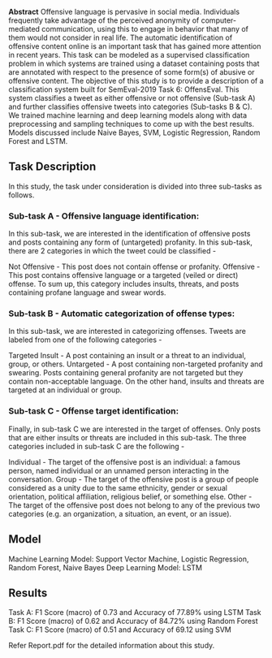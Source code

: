 **Abstract** 
Offensive language is pervasive in social media. Individuals frequently take advantage of the perceived anonymity of computer-mediated communication, using this to engage in behavior that many of them would not consider in real life. The automatic identification of offensive content online is an important task that has gained more attention in recent years. This task can be modeled as a supervised classification problem in which systems are trained using a dataset containing posts that are annotated with respect to the presence of some form(s) of abusive or offensive content. The objective of this study is to provide a description of a classification system built for SemEval-2019 Task 6: OffensEval. This system classifies a tweet as either offensive or not offensive (Sub-task A) and further classifies offensive tweets into categories (Sub-tasks B \& C). We trained machine learning and deep learning models along with data preprocessing and sampling techniques to come up with the best results. Models discussed include Naive Bayes, SVM, Logistic Regression, Random Forest and LSTM.


## Task Description

In this study, the task under consideration is divided into three sub-tasks as follows.

### Sub-task A - Offensive language identification:

In this sub-task, we are interested in the identification of offensive posts and posts containing any form of (untargeted) profanity. In this sub-task, there are 2 categories in which the tweet could be classified -

Not Offensive - This post does not contain offense or profanity.
Offensive - This post contains offensive language or a targeted (veiled or direct) offense. To sum up, this category includes insults, threats, and posts containing profane language and swear words.

### Sub-task B - Automatic categorization of offense types:

In this sub-task, we are interested in categorizing
offenses. Tweets are labeled from one of the
following categories -

Targeted Insult - A post containing an insult or a threat to an individual, group, or others.
Untargeted - A post containing non-targeted profanity and swearing. Posts containing general profanity are not targeted but they contain non-acceptable language. On the other hand, insults and threats are targeted at an individual or group.

### Sub-task C - Offense target identification:
Finally, in sub-task C we are interested in the target of offenses. Only posts that are either insults or threats are included in this sub-task. The three categories included in sub-task C are the following - 

Individual - The target of the offensive post is an individual: a famous person, named individual or an unnamed person interacting in the conversation.
Group - The target of the offensive post is a group of people considered as a unity due to the same ethnicity, gender or sexual orientation, political affiliation, religious belief, or something else.
Other - The target of the offensive post does not belong to any of the previous two categories (e.g. an organization, a situation, an event, or an issue).

## Model

Machine Learning Model: Support Vector Machine, Logistic Regression, Random Forest, Naive Bayes
Deep Learning Model: LSTM

## Results
Task A: F1 Score (macro) of 0.73 and Accuracy of 77.89% using LSTM
Task B: F1 Score (macro) of 0.62 and Accuracy of 84.72% using Random Forest
Task C: F1 Score (macro) of 0.51 and Accuracy of 69.12 using SVM  

Refer Report.pdf for the detailed information about this study.
